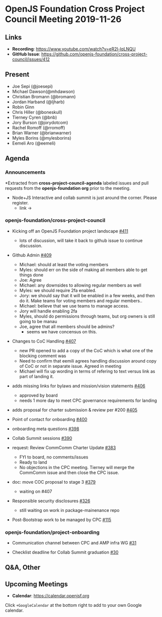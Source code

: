 # OpenJS Foundation Cross Project Council Meeting 2019-11-26

## Links

* **Recording**: https://www.youtube.com/watch?v=eR2I-lqLNQU
* **GitHub Issue**: https://github.com/openjs-foundation/cross-project-council/issues/412

## Present

* Joe Sepi (@joesepi)
* Michael Dawson(@mhdawson)
* Christian Bromann (@bromann)
* Jordan Harband (@ljharb)
* Robin Ginn
* Chris Hiller (@boneskull)
* Tierney Cyren (@bnb)
* Jory Burson (@jorydotcom)
* Rachel Romoff (@rromoff)
* Brian Warner (@brianwarner)
* Myles Borins (@mylesborins)
* Eemeli Aro (@eemeli)

## Agenda

### Announcements

*Extracted from **cross-project-council-agenda** labeled issues and pull requests from the **openjs-foundation org** prior to the meeting.

* Node+JS Interactive and collab summit is just around the corner.  Please register.
  * link -> 


### openjs-foundation/cross-project-council

* Kicking off an OpenJS Foundation project landscape [#411](https://github.com/openjs-foundation/cross-project-council/issues/411)
  * lots of discussion, will take it back to github issue to continue discussion.

* Github Admin [#409](https://github.com/openjs-foundation/cross-project-council/issues/409)
  * Michael: should at least the voting members
  * Myles: should err on the side of making all members able to get things done
  * Joe: Agree
  * Michael: any downsides to allowing regular members as well
  * Myles: we should require 2fa enabled.
  * Jory: we should say that it will be enabled in a few weeks, and then do it.  Make teams for voting members and regular members..
  * Michael: believe that we use teams to manage access.
  * Jory will handle enabling 2fa
  * Myles, should do permissions through teams, but org owners is still going to be manau
  * Joe, agree that all members should be admins?
    * seems we have concensus on this.

* Changes to CoC Handling [#407](https://github.com/openjs-foundation/cross-project-council/pull/407)
  * new PR opened to add a copy of the CoC which is what one of the blocking comment
    was
  * Need to confirm that eemili agrees handling discussion around copy of CoC or not
    in separate issue. Agreed in meeting
  * Michael will fix up wording in terms of refering to text versus link as part of landing it.

* adds missing links for bylaws and mission/vision statements [#406](https://github.com/openjs-foundation/cross-project-council/pull/406)
  * approved by board
  * needs 1 more day to meet CPC governance requirements for landing

* adds proposal for charter submission & review per #200 [#405](https://github.com/openjs-foundation/cross-project-council/pull/405)

* Point of contact for onboarding [#400](https://github.com/openjs-foundation/cross-project-council/issues/400)

* onboarding meta questions [#398](https://github.com/openjs-foundation/cross-project-council/issues/398)

* Collab Summit sessions [#390](https://github.com/openjs-foundation/cross-project-council/issues/390)

* request: Review CommComm Charter Update [#383](https://github.com/openjs-foundation/cross-project-council/issues/383)
  * FYI to board, no comments/issues
  * Ready to land
  * No objections in the CPC meeting. Tierney will merge the CommComm
    issue and then close the CPC issue.

* doc: move COC proposal to stage 3 [#379](https://github.com/openjs-foundation/cross-project-council/pull/379)
  * waiting on #407

* Responsible security disclosures [#326](https://github.com/openjs-foundation/cross-project-council/issues/326)
  * still waiting on work in package-mainenance repo

* Post-Bootstrap work to be managed by CPC [#115](https://github.com/openjs-foundation/cross-project-council/issues/115)


### openjs-foundation/project-onboarding

* Communication channel between CPC and AMP infra WG [#31](https://github.com/openjs-foundation/project-onboarding/issues/31)

* Checklist deadline for Collab Summit graduation [#30](https://github.com/openjs-foundation/project-onboarding/issues/30)



## Q&A, Other

## Upcoming Meetings

* **Calendar**: https://calendar.openjsf.org

Click `+GoogleCalendar` at the bottom right to add to your own Google calendar.
